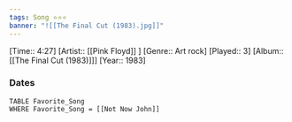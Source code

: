 ```yaml
---
tags: Song ⭐⭐⭐ 
banner: "![[The Final Cut (1983).jpg]]"
---
```

[Time:: 4:27]
[Artist:: [[Pink Floyd]] ]
[Genre:: Art rock]
[Played:: 3]
[Album:: [[The Final Cut (1983)]]]
[Year:: 1983]
### Dates
````dataview
TABLE Favorite_Song
WHERE Favorite_Song = [[Not Now John]]
````